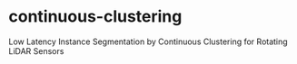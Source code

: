 # continuous-clustering
Low Latency Instance Segmentation by Continuous Clustering for Rotating LiDAR Sensors
